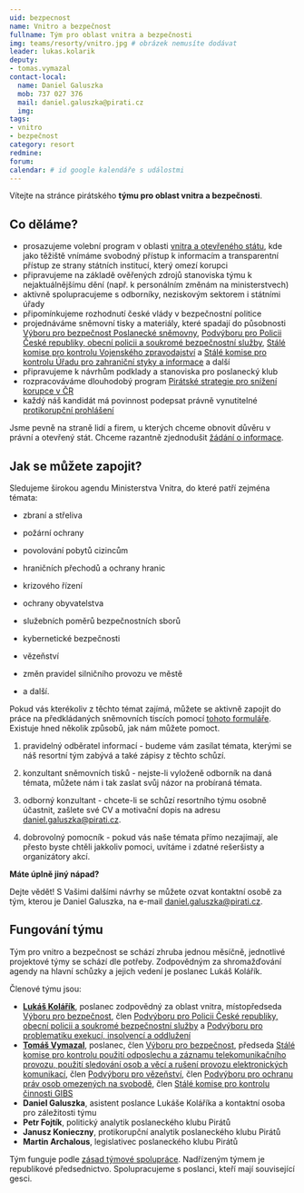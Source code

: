 ```yaml
---
uid: bezpecnost
name: Vnitro a bezpečnost
fullname: Tým pro oblast vnitra a bezpečnosti
img: teams/resorty/vnitro.jpg # obrázek nemusíte dodávat
leader: lukas.kolarik
deputy:
- tomas.vymazal
contact-local:
  name: Daniel Galuszka
  mob: 737 027 376
  mail: daniel.galuszka@pirati.cz
  img: 
tags:
- vnitro
- bezpečnost
category: resort
redmine:
forum:
calendar: # id google kalendáře s událostmi
---
```


Vítejte na stránce pirátského **týmu pro oblast vnitra a bezpečnosti**.

Co děláme?
----------

* prosazujeme volební program v oblasti [vnitra a otevřeného státu](https://www.pirati.cz/program/psp2017/vnitro/), kde jako těžiště vnímáme svobodný přístup k informacím a transparentní přístup ze strany státních institucí, který omezí korupci
* připravujeme na základě ověřených zdrojů stanoviska týmu k nejaktuálnějšímu dění (např. k personálním změnám na ministerstvech)
* aktivně spolupracujeme s odborníky, neziskovým sektorem i státními úřady
* připomínkujeme rozhodnutí české vlády v bezpečnostní politice
* projednáváme sněmovní tisky a materiály, které spadají do působnosti [Výboru pro bezpečnost Poslanecké sněmovny](http://www.psp.cz/sqw/hp.sqw?k=4900), [Podvýboru pro Policii České republiky, obecní policii a soukromé bezpečnostní služby](http://www.psp.cz/sqw/hp.sqw?k=4923), [Stálé komise pro kontrolu Vojenského zpravodajství](http://www.psp.cz/sqw/hp.sqw?k=7900) a [Stálé komise pro kontrolu Úřadu pro zahraniční styky a informace](http://www.psp.cz/sqw/hp.sqw?k=8100) a další
* připravujeme k návrhům podklady a stanoviska pro poslanecký klub
* rozpracováváme dlouhodobý program [Pirátské strategie pro snížení korupce v ČR](https://wiki.pirati.cz/navrhy/program/protikorupcni-strategie)
* každý náš kandidát má povinnost podepsat právně vynutitelné [protikorupční prohlášení](https://www.pirati.cz/program/psp2017/kodex-poslance/)

Jsme pevně na straně lidí a firem, u kterých chceme obnovit důvěru v právní a otevřený stát. Chceme razantně zjednodušit [žádání o informace](https://docs.google.com/document/d/1eGgFLuNHWKcQEYOSmS55k7yB2vyoL22ynR7_R3ZFh_E/edit).

Jak se můžete zapojit?
----------------------

Sledujeme širokou agendu Ministerstva Vnitra, do které patří zejména témata:

- zbraní a střeliva

- požární ochrany

- povolování pobytů cizincům

- hraničních přechodů a ochrany hranic

- krizového řízení

- ochrany obyvatelstva

- služebních poměrů bezpečnostních sborů

- kybernetické bezpečnosti

- vězeňství

- změn pravidel silničního provozu ve městě 

- a další.

Pokud vás kterékoliv z těchto témat zajímá, můžete se aktivně zapojit do práce na předkládaných sněmovních tiscích pomocí [tohoto formuláře](https://docs.google.com/forms/d/e/1FAIpQLSdy0HBSV0QvbZ_azJtsh3AiFc1wRI6XI1Ea8vJ3zQOwAvul6Q/viewform). Existuje hned několik způsobů, jak nám můžete pomoct.

1) pravidelný odběratel informací - budeme vám zasílat témata, kterými se náš resortní tým zabývá a také zápisy z těchto schůzí. 

2) konzultant sněmovních tisků - nejste-li vyloženě odborník na daná témata, můžete nám i tak zaslat svůj názor na probíraná témata.

3) odborný konzultant - chcete-li se schůzí resortního týmu osobně účastnit, zašlete své CV a motivační dopis na adresu daniel.galuszka@pirati.cz.

4) dobrovolný pomocník - pokud vás naše témata přímo nezajímají, ale přesto byste chtěli jakkoliv pomoci, uvítáme i zdatné rešeršisty a organizátory akcí. 

**Máte úplně jiný nápad?**

Dejte vědět! S Vašimi dalšími návrhy se můžete ozvat kontaktní osobě za tým, kterou je Daniel Galuszka, na e-mail daniel.galuszka@pirati.cz.

Fungování týmu
----------------------

Tým pro vnitro a bezpečnost se schází zhruba jednou měsíčně, jednotlivé projektové týmy se schází dle potřeby. Zodpovědným za shromažďování agendy na hlavní schůzky a jejich vedení je poslanec Lukáš Kolářík.

Členové týmu jsou:

* **[Lukáš Kolářík](https://www.pirati.cz/lide/lukas-kolarik/)**, poslanec zodpovědný za oblast vnitra, místopředseda [Výboru pro bezpečnost](http://www.psp.cz/sqw/hp.sqw?k=4900), člen [Podvýboru pro Policii České republiky, obecní policii a soukromé bezpečnostní služby](http://www.psp.cz/sqw/hp.sqw?k=4923) a [Podvýboru pro problematiku exekucí, insolvencí a oddlužení](http://www.psp.cz/sqw/hp.sqw?k=4025)
* **[Tomáš Vymazal](https://www.pirati.cz/lide/tomas-vymazal/)**, poslanec, člen [Výboru pro bezpečnost](http://www.psp.cz/sqw/hp.sqw?k=4900), předseda [Stálé komise pro kontrolu použití odposlechu a záznamu telekomunikačního provozu, použití sledování osob a věcí a rušení provozu elektronických komunikací](http://www.psp.cz/sqw/hp.sqw?k=7600), člen [Podvýboru pro vězeňství](http://www.psp.cz/sqw/hp.sqw?k=4924), člen [Podvýboru pro ochranu práv osob omezených na svobodě](http://www.psp.cz/sqw/hp.sqw?k=3922), člen [Stálé komise pro kontrolu činnosti GIBS](http://www.psp.cz/sqw/hp.sqw?k=7500)
* **Daniel Galuszka**, asistent poslance Lukáše Koláříka a kontaktní osoba pro záležitosti týmu
* **Petr Fojtík**, politický analytik poslaneckého klubu Pirátů
* **Janusz Konieczny**, protikorupční analytik poslaneckého klubu Pirátů
* **Martin Archalous**, legislativec poslaneckého klubu Pirátů

Tým funguje podle [zásad týmové spolupráce](https://wiki.pirati.cz/rules/or_zatys). Nadřízeným týmem je republikové předsednictvo. Spolupracujeme s poslanci, kteří mají související gesci.
